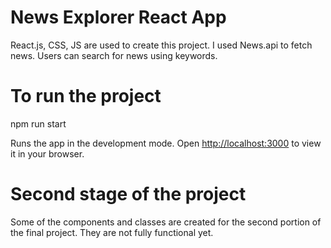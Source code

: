 # News Explorer React App

React.js, CSS, JS are used to create this project. I used News.api to fetch news. Users can search for news using keywords.

# To run the project

npm run start

Runs the app in the development mode.
Open [http://localhost:3000](http://localhost:3000) to view it in your browser.

# Second stage of the project

Some of the components and classes are created for the second portion of the final project. They are not fully functional yet.
